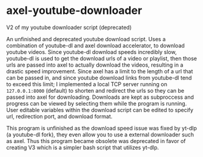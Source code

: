 # axel-youtube-downloader
V2 of my youtube downloader script (deprecated) 

An unfinished and deprecated youtube download script. Uses a combination of youtube-dl and axel download accelerator, to download youtube videos. Since youtube-dl download speeds incredibly slow, youtube-dl is used to get the download urls of a video or playlist, then those urls are passed into axel to actually download the videos, resulting in a drastic speed improvement. Since axel has a limit to the length of a url that can be passed in, and since youtube download links from youtube-dl tend to exceed this limit; I implemented a local TCP server running on `127.0.0.1:8000` (default) to shorten and redirect the urls so they can be passed into axel for downloading. Downloads are kept as subproccess and progress can be viewed by selecting them while the program is running. User editable variables within the download script can be edited to specify url, redirection port, and download format.

This program is unfinished as the download speed issue was fixed by yt-dlp (a youtube-dl fork), they even allow you to use a external downloader such as axel. Thus this program became obsolete was deprecated in favor of creating V3 which is a simpler bash script that utilizes yt-dlp.
